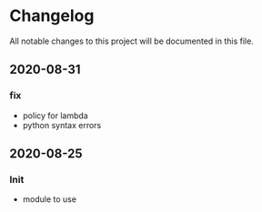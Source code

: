# Changelog
All notable changes to this project will be documented in this file.


## 2020-08-31
### fix 
- policy for lambda
- python syntax errors 

## 2020-08-25
### Init
- module to use 